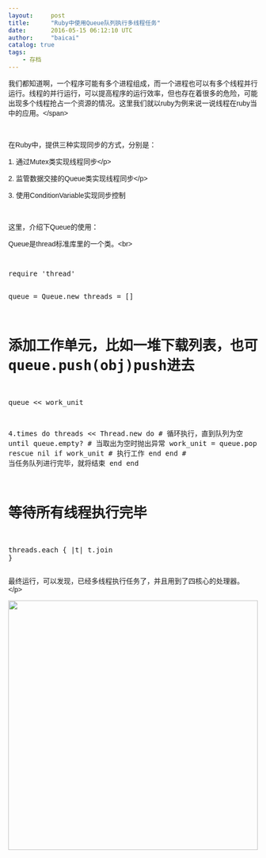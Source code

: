 ```yaml
---
layout:     post
title:      "Ruby中使用Queue队列执行多线程任务"
date:       2016-05-15 06:12:10 UTC
author:     "baicai"
catalog: true
tags:
    - 存档
---
```


<p style="margin-bottom: 0px; padding: 0px; font-family: Arial;"><span style="font-family: Helvetica, Tahoma, Arial, sans-serif;">我们都知道啊，一个程序可能有多个进程组成，而一个进程也可以有多个线程并行运行。线程的并行运行，可以提高程序的运行效率，但也存在着很多的危险，可能出现多个线程抢占一个资源的情况。这里我们就以ruby为例来说一说线程在ruby当中的应用。&lt;/span></p><p style="margin-bottom: 0px; padding: 0px; font-family: Arial;"><br></p><p style="margin-bottom: 0px; padding: 0px; font-family: Arial;">在Ruby中，提供三种实现同步的方式，分别是：<br></p><p style="margin-bottom: 0px; padding: 0px; font-family: Arial;">1. 通过Mutex类实现线程同步&lt;/p><p style="margin-bottom: 0px; padding: 0px; font-family: Arial;">2. 监管数据交接的Queue类实现线程同步&lt;/p><p style="margin-bottom: 0px; padding: 0px; font-family: Arial;">3. 使用ConditionVariable实现同步控制</p><p style="margin-bottom: 0px; padding: 0px; font-family: Arial;"><br></p><p style="margin-bottom: 0px; padding: 0px; font-family: Arial;">这里，介绍下Queue的使用：</p><p style="margin-bottom: 0px; padding: 0px; font-family: Arial;">Queue是thread标准库里的一个类。&lt;br></p><p style="margin-bottom: 0px; padding: 0px; font-family: Arial;"><span style="color: rgb(36, 39, 41); font-family: Consolas, Menlo, Monaco, 'Lucida Console', 'Liberation Mono', 'DejaVu Sans Mono', 'Bitstream Vera Sans Mono', 'Courier New', monospace, sans-serif; font-size: 13px; white-space: pre-wrap; background-color: rgb(239, 240, 241);"><br></span></p><pre>require 'thread'

queue = Queue.new
threads = []

# 添加工作单元，比如一堆下载列表，也可使用 queue.push(obj)push进去
queue &lt;&lt; work_unit

4.times do
  threads &lt;&lt; Thread.new do
    # 循环执行，直到队列为空
    until queue.empty?
      # 当取出为空时抛出异常
      work_unit = queue.pop(true) rescue nil
      if work_unit
        # 执行工作
      end
    end
    # 当任务队列进行完毕，就将结束
  end
end

# 等待所有线程执行完毕
threads.each { |t| t.join }</pre><p style="margin-bottom: 0px; padding: 0px; font-family: Arial;">最终运行，可以发现，已经多线程执行任务了，并且用到了四核心的处理器。&lt;/p><p style="margin-bottom: 0px; padding: 0px; font-family: Arial;"><img src="http://7xpagu.com1.z0.glb.clouddn.com/images/1463353765.jpg" style="width: 504px;"></p><p style="margin-bottom: 0px; padding: 0px; font-family: Arial;"><br></p>